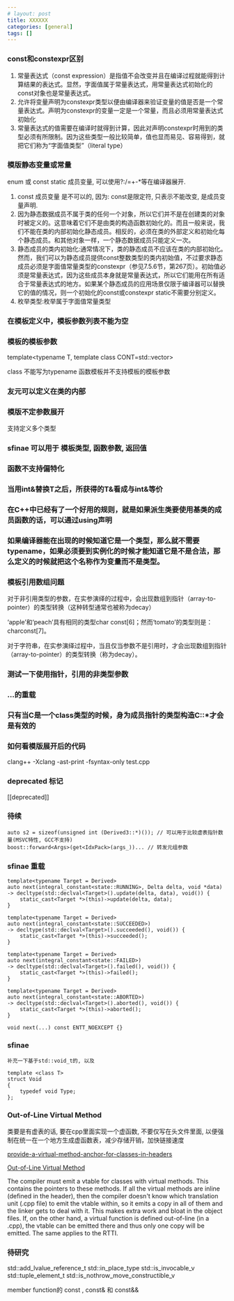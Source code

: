 ```yaml
---
# layout: post
title: XXXXXX
categories: [general]
tags: []
---
```


### const和constexpr区别

1. 常量表达式（const expression）是指值不会改变并且在编译过程就能得到计算结果的表达式。显然，字面值属于常量表达式，用常量表达式初始化的const对象也是常量表达式。
1. 允许将变量声明为constexpr类型以便由编译器来验证变量的值是否是一个常量表达式。声明为constexpr的变量一定是一个常量，而且必须用常量表达式初始化
1. 常量表达式的值需要在编译时就得到计算，因此对声明constexpr时用到的类型必须有所限制。因为这些类型一般比较简单，值也显而易见、容易得到，就把它们称为“字面值类型”（literal type）

### 模版静态变量或常量

enum 或 const static 成员变量, 可以使用?:/=+-*等在编译器展开.

1. const 成员变量 是不可以的, 因为: const是限定符, 只表示不能改变, 是成员变量声明.
1. 因为静态数据成员不属于类的任何一个对象，所以它们并不是在创建类的对象时被定义的。这意味着它们不是由类的构造函数初始化的。而且一般来说，我们不能在类的内部初始化静态成员。相反的，必须在类的外部定义和初始化每个静态成员。和其他对象一样，一个静态数据成员只能定义一次。
1. 静态成员的类内初始化:通常情况下，类的静态成员不应该在类的内部初始化。然而，我们可以为静态成员提供const整数类型的类内初始值，不过要求静态成员必须是字面值常量类型的constexpr（参见7.5.6节，第267页）。初始值必须是常量表达式，因为这些成员本身就是常量表达式，所以它们能用在所有适合于常量表达式的地方。如果某个静态成员的应用场景仅限于编译器可以替换它的值的情况，则一个初始化的const或constexpr static不需要分别定义。
1. 枚举类型:枚举属于字面值常量类型

### 在模板定义中，模板参数列表不能为空

### 模板的模板参数

template<typename T, template<typename> class CONT=std::vector>

class 不能写为typename
函数模板并不支持模板的模板参数

### 友元可以定义在类的内部

### 模版不定参数展开

支持定义多个类型

### sfinae 可以用于 模板类型, 函数参数, 返回值

### 函数不支持偏特化

### 当用int&替换T之后，所获得的T&看成与int&等价

### 在C++中已经有了一个好用的规则，就是如果派生类要使用基类的成员函数的话，可以通过using声明

### 如果编译器能在出现的时候知道它是一个类型，那么就不需要typename，如果必须要到实例化的时候才能知道它是不是合法，那么定义的时候就把这个名称作为变量而不是类型。

### 模板引用数组问题

对于非引用类型的参数，在实参演绎的过程中，会出现数组到指针（array-to-pointer）的类型转换（这种转型通常也被称为decay）

‘apple’和‘peach’具有相同的类型char const[6]；然而‘tomato’的类型则是：charconst[7]。

对于字符串，在实参演绎过程中，当且仅当参数不是引用时，才会出现数组到指针（array-to-pointer）的类型转换（称为decay）。

### 测试一下使用指针，引用的非类型参数

### ...的重载

### 只有当C是一个class类型的时候，身为成员指针的类型构造C::*才会是有效的

### 如何看模版展开后的代码

clang++ -Xclang -ast-print -fsyntax-only test.cpp

### deprecated 标记

 [[deprecated]]

 ### 待续

    auto s2 = sizeof(unsigned int (Derived3::*)()); // 可以用于比较虚表指针数量(MSVC特性, GCC不支持)
    boost::forward<Args>(get<IdxPack>(args_))... // 转发元组参数
    
### sfinae 重载

    template<typename Target = Derived>
    auto next(integral_constant<state::RUNNING>, Delta delta, void *data)
    -> decltype(std::declval<Target>().update(delta, data), void()) {
        static_cast<Target *>(this)->update(delta, data);
    }

    template<typename Target = Derived>
    auto next(integral_constant<state::SUCCEEDED>)
    -> decltype(std::declval<Target>().succeeded(), void()) {
        static_cast<Target *>(this)->succeeded();
    }

    template<typename Target = Derived>
    auto next(integral_constant<state::FAILED>)
    -> decltype(std::declval<Target>().failed(), void()) {
        static_cast<Target *>(this)->failed();
    }

    template<typename Target = Derived>
    auto next(integral_constant<state::ABORTED>)
    -> decltype(std::declval<Target>().aborted(), void()) {
        static_cast<Target *>(this)->aborted();
    }

    void next(...) const ENTT_NOEXCEPT {}    


### sfinae

    补充一下基于std::void_t的, 以及 

    template <class T>
    struct Void
    {
        typedef void Type;
    }; 
    

### Out-of-Line Virtual Method
类要是有虚表的话, 要在cpp里面实现一个虚函数, 不要仅写在头文件里面, 以便强制在统一在一个地方生成虚函数表，减少存储开销，加快链接速度

[provide-a-virtual-method-anchor-for-classes-in-headers](https://llvm.org/docs/CodingStandards.html#provide-a-virtual-method-anchor-for-classes-in-headers)

[Out-of-Line Virtual Method](https://stackoverflow.com/questions/16801222/out-of-line-virtual-method)

The compiler must emit a vtable for classes with virtual methods. This contains the pointers to these methods. If all the virtual methods are inline (defined in the header), then the compiler doesn't know which translation unit (.cpp file) to emit the vtable within, so it emits a copy in all of them and the linker gets to deal with it. This makes extra work and bloat in the object files. If, on the other hand, a virtual function is defined out-of-line (in a .cpp), the vtable can be emitted there and thus only one copy will be emitted. The same applies to the RTTI.



### 待研究

std::add_lvalue_reference_t
std::in_place_type
std::is_invocable_v
std::tuple_element_t
std::is_nothrow_move_constructible_v

member function的 const , const& 和 const&&



